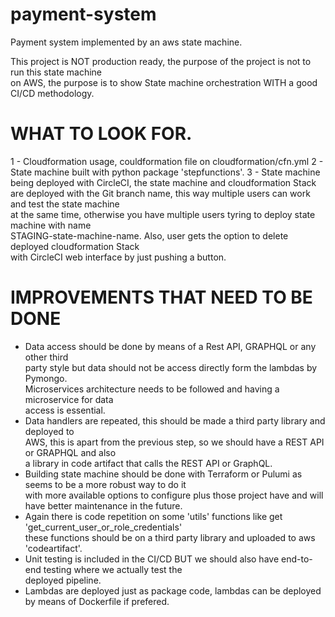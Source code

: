# payment-system
Payment system implemented by an aws state machine.

This project is NOT production ready, the purpose of the project is not to run this state machine <br>
on AWS, the purpose is to show State machine orchestration WITH a good CI/CD methodology.

# WHAT TO LOOK FOR.
1 - Cloudformation usage, couldformation file on cloudformation/cfn.yml
2 - State machine built with python package 'stepfunctions'.
3 - State machine being deployed with CircleCI, the state machine and cloudformation Stack <br>
are deployed with the Git branch name, this way multiple users can work and test the state machine <br>
at the same time, otherwise you have multiple users tyring to deploy state machine with name <br>
STAGING-state-machine-name. Also, user gets the option to delete deployed cloudformation Stack <br>
with CircleCI web interface by just pushing a button.

# IMPROVEMENTS THAT NEED TO BE DONE
- Data access should be done by means of a Rest API, GRAPHQL or any other third <br>
party style but data should not be access directly form the lambdas by Pymongo. <br>
Microservices architecture needs to be followed and having a microservice for data <br>
access is essential.
- Data handlers are repeated, this should be made a third party library and deployed to <br>
AWS, this is apart from the previous step, so we should have a REST API or GRAPHQL and also <br>
a library in code artifact that calls the REST API or GraphQL.
- Building state machine should be done with Terraform or Pulumi as seems to be a more robust way to do it <br>
with more available options to configure plus those project have and will have better maintenance in the future.
- Again there is code repetition on some 'utils' functions like get 'get_current_user_or_role_credentials' <br>
these functions should be on a third party library and uploaded to aws 'codeartifact'.
- Unit testing is included in the CI/CD BUT we should also have end-to-end testing where we actually test the <br>
deployed pipeline.
- Lambdas are deployed just as package code, lambdas can be deployed by means of Dockerfile if prefered.